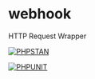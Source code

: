 # webhook
HTTP Request Wrapper

[![PHPSTAN](https://github.com/joesama/pintu/workflows/PHPStan/badge.svg)](https://github.com/joesama/pintu/actions)


[![PHPUNIT](https://github.com/joesama/pintu/workflows/PHPunit/badge.svg)](https://github.com/joesama/pintu/actions)
